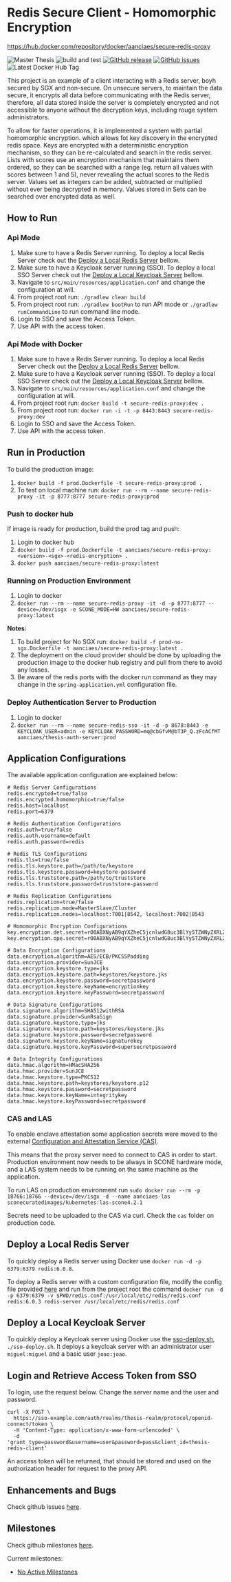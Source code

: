 # Redis Secure Client - Homomorphic Encryption
https://hub.docker.com/repository/docker/aanciaes/secure-redis-proxy

![Master Thesis](https://img.shields.io/badge/MasterThesis-Delivered-brightgreen)
![build and test](https://github.com/aanciaes/redis-homomorphic-enc/workflows/Build%20and%20Test/badge.svg)
[![GitHub release](https://img.shields.io/github/release/aanciaes/secure-redis-proxy.svg)](https://github.com/aanciaes/secure-redis-proxy/releases/)
[![GitHub issues](https://img.shields.io/github/issues/aanciaes/secure-redis-proxy.svg)](https://github.com/aanciaes/secure-redis-proxy/issues/)
![Latest Docker Hub Tag](https://img.shields.io/static/v1.svg?label=DockerLatestTag&message=1.3.1&color=red)

This project is an example of a client interacting with a Redis server, boyh secured by SGX and non-secure.
On unsecure servers, to maintain the data secure, it encrypts all data before communicating with the Redis server, therefore, all data stored 
inside the server is completely encrypted and not accessible to anyone without the decryption keys, including rouge system 
administrators.

To allow for faster operations, it is implemented a system with partial homomorphic encryption. which allows fot key
discovery in the encrypted redis space. Keys are encrypted with a deterministic encryption mechanism, so they can be
re-calculated and search in the redis server. Lists with scores use an encryption mechanism that maintains them ordered,
so they can be searched with a range (eg. return all values with scores between 1 and 5), never revealing the actual scores
to the Redis server. Values set as integers can be added, subtracted or multiplied without ever being decrypted in memory.
Values stored in Sets can be searched over encrypted data as well.

## How to Run

### Api Mode
1. Make sure to have a Redis Server running. To deploy a local Redis Server check out the [Deploy a Local Redis Server](#deploy-a-local-redis-server) bellow.
2. Make sure to have a Keycloak server running (SSO). To deploy a local SSO Server check out the [Deploy a Local Keycloak Server](#deploy-a-local-keycloak-server) bellow.
3. Navigate to `src/main/resources/application.conf` and change the configuration at will.
4. From project root run: `./gradlew clean build`
5. From project root run: `./gradlew bootRun` to run API mode or `./gradlew runCommandLine` to run command line mode.
6. Login to SSO and save the Access Token.
7. Use API with the access token.

### Api Mode with Docker

1. Make sure to have a Redis Server running. To deploy a local Redis Server check out the [Deploy a Local Redis Server](#deploy-a-local-redis-server) bellow.
3. Make sure to have a Keycloak server running (SSO). To deploy a local SSO Server check out the [Deploy a Local Keycloak Server](#deploy-a-local-keycloak-server) bellow.
4. Navigate to `src/main/resources/application.conf` and change the configuration at will.
5. From project root run: `docker build -t secure-redis-proxy:dev .`
6. From project root run: `docker run -i -t -p 8443:8443 secure-redis-proxy:dev`
6. Login to SSO and save the Access Token.
7. Use API with the access token.

## Run in Production

To build the production image:

1. `docker build -f prod.Dockerfile -t secure-redis-proxy:prod .`
2. To test on local machine run: `docker run --rm --name secure-redis-proxy -it -p 8777:8777 secure-redis-proxy:prod`

### Push to docker hub

If image is ready for production, build the prod tag and push:

1. Login to docker hub
2. `docker build -f prod.Dockerfile -t aanciaes/secure-redis-proxy:<version>-<sgx>-<redis-encryption> .`
3. `docker push aanciaes/secure-redis-proxy:latest`

### Running on Production Environment

1. Login to docker
2. `docker run --rm --name secure-redis-proxy -it -d -p 8777:8777 --device=/dev/isgx -e SCONE_MODE=HW aanciaes/secure-redis-proxy:latest`

**Notes:**

1. To build project for No SGX run: `docker build -f prod-no-sgx.Dockerfile -t aanciaes/secure-redis-proxy:latest .`
2. The deployment on the cloud provider should be done by uploading the production image to the docker hub registry and pull from there to avoid any losses.
3. Be aware of the redis ports with the docker run command as they may change in the `spring-application.yml` configuration file.

### Deploy Authentication Server to Production

1. Login to docker
2. `docker run --rm --name secure-redis-sso -it -d -p 8678:8443 -e KEYCLOAK_USER=admin -e KEYCLOAK_PASSWORD=mq@cbGfvM@bT3P_Q.zFcACfMT aanciaes/thesis-auth-server:prod`

## Application Configurations

The available application configuration are explained below:

```
# Redis Server Configurations
redis.encrypted=true/false
redis.encrypted.homomorphic=true/false
redis.host=localhost
redis.port=6379

# Redis Authentication Configurations
redis.auth=true/false
redis.auth.username=default
redis.auth.password=redis

# Redis TLS Configurations
redis.tls=true/false
redis.tls.keystore.path=/path/to/keystore
redis.tls.keystore.password=keystore-password
redis.tls.truststore.path=/path/to/truststore
redis.tls.truststore.password=truststore-password

# Redis Replication Configurations
redis.replication=true/false
redis.replication.mode=MasterSlave/Cluster
redis.replication.nodes=localhost:7001|8542, localhost:7002|8543

# Homomorphic Encryption Configurations
key.encryption.det.secret=rO0ABXNyAB9qYXZheC5jcnlwdG8uc3BlYy5TZWNyZXRLZXlTcGVjW0cLZuIwYU0CAAJMAAlhbGdvcml0aG10ABJMamF2YS9sYW5nL1N0cmluZztbAANrZXl0AAJbQnhwdAADQUVTdXIAAltCrPMX+AYIVOACAAB4cAAAABD/0YUynK927L2L+Hs1YCGk
key.encryption.ope.secret=rO0ABXNyAB9qYXZheC5jcnlwdG8uc3BlYy5TZWNyZXRLZXlTcGVjW0cLZuIwYU0CAAJMAAlhbGdvcml0aG10ABJMamF2YS9sYW5nL1N0cmluZztbAANrZXl0AAJbQnhwdAADQUVTdXIAAltCrPMX+AYIVOACAAB4cAAAABD/0YUynK927L2L+Hs1YCGk

# Data Encryption Configurations
data.encryption.algorithm=AES/ECB/PKCS5Padding
data.encryption.provider=SunJCE
data.encryption.keystore.type=jks
data.encryption.keystore.path=keystores/keystore.jks
data.encryption.keystore.password=secretpassword
data.encryption.keystore.keyName=encryptionkey
data.encryption.keystore.keyPassword=secretpassword

# Data Signature Configurations
data.signature.algorithm=SHA512withRSA
data.signature.provider=SunRsaSign
data.signature.keystore.type=jks
data.signature.keystore.path=keystores/keystore.jks
data.signature.keystore.password=secretpassword
data.signature.keystore.keyName=signaturekey
data.signature.keystore.keyPassword=supersecretpassword

# Data Integrity Configurations
data.hmac.algorithm=HMacSHA256
data.hmac.provider=SunJCE
data.hmac.keystore.type=PKCS12
data.hmac.keystore.path=keystores/keystore.p12
data.hmac.keystore.password=secretpassword
data.hmac.keystore.keyName=integritykey
data.hmac.keystore.keyPassword=secretpassword
```

### CAS and LAS

To enable enclave attestation some application secrets were moved to the external [Configuration and Attestation Service (CAS)](4-2-1.scone-cas.cf).

This means that the proxy server need to connect to CAS in order to start. Production environment now needs to be always in SCONE hardware mode, and a LAS system needs to be running on the same machine as the application.

To run LAS on production environment run `sudo docker run --rm -p 18766:18766 --device=/dev/isgx -d --name aanciaes-las sconecuratedimages/kubernetes:las-scone4.2.1`

Secrets need to be uploaded to the CAS via curl. Check the `cas` folder on production code.

## Deploy a Local Redis Server

To quickly deploy a Redis server using Docker use `docker run -d -p 6379:6379 redis:6.0.8`.

To deploy a Redis server with a custom configuration file, modify the config file provided [here](redis.conf) and run
from the project root the command `docker run -d -p 6379:6379 -v $PWD/redis.conf:/usr/local/etc/redis/redis.conf redis:6.0.3 redis-server /usr/local/etc/redis/redis.conf`

## Deploy a Local Keycloak Server

To quickly deploy a Keycloak server using Docker use the [sso-deploy.sh](sso-deploy.sh), `./sso-deploy.sh`.
It deploys a keycloak server with an administrator user `miguel:miguel` and a basic user `joao:joao`.

## Login and Retrieve Access Token from SSO

To login, use the request below. Change the server name and the user and password.
```
curl -X POST \
  https://sso-example.com/auth/realms/thesis-realm/protocol/openid-connect/token \
  -H 'Content-Type: application/x-www-form-urlencoded' \
  -d 'grant_type=password&username=user&password=pass&client_id=thesis-redis-client'
```

An access token will be returned, that should be stored and used on the authorization header for request to the proxy API.

## Enhancements and Bugs

Check github issues [here](https://github.com/aanciaes/redis-homomorphic-enc/issues).

## Milestones

Check github milestones [here](https://github.com/aanciaes/redis-homomorphic-enc/milestones).

Current milestones:

* [No Active Milestones](https://github.com/aanciaes/redis-homomorphic-enc/milestone)
